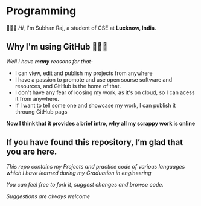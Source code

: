 # Programming

👋👋👋 *Hi*, I'm Subhan Raj, a student of CSE at **Lucknow, India**.

## Why I'm using GitHub 🤔🤔🤔

*Well I have **many** reasons for that-* 

* I can view, edit and publish my projects from anywhere 
* I have a passion to promote and use open sourse software and resources, and GitHub is the home of that.
* I don't have any fear of loosing my work, as it's on cloud, so I can acess it from anywhere.
* If I want to tell some one and showcase my work, I can publish it throung GitHub pags

**Now I think that it provides a brief intro, why all my scrappy work is online**

## If you have found this repository, I’m glad that you are here.

*This repo contains my Projects and practice code of various languages which I have learned during my Graduation in engineering*

*You can feel free to fork it, suggest changes and browse code.*

*Suggestions are always welcome* 

